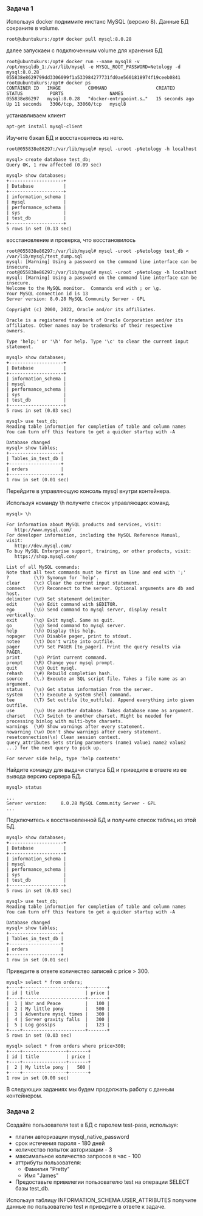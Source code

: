 ### Задача 1
Используя docker поднимите инстанс MySQL (версию 8). Данные БД сохраните в volume.

```
root@ubuntukurs:/opt# docker pull mysql:8.0.28
```

далее запускаеи с подключенным volume для хранения БД

```
root@ubuntukurs:/opt# docker run --name mysql8 -v /opt/mysqldb_1:/var/lib/mysql -e MYSQL_ROOT_PASSWORD=Netology -d mysql:8.0.28
055838e8629799dd3306099f1a533984277731fd0ae5601818974f19ceeb0841
root@ubuntukurs:/opt# docker ps
CONTAINER ID   IMAGE          COMMAND                  CREATED          STATUS          PORTS                 NAMES
055838e86297   mysql:8.0.28   "docker-entrypoint.s…"   15 seconds ago   Up 11 seconds   3306/tcp, 33060/tcp   mysql8

```

устанавливаем клиент
```
apt-get install mysql-client
```

Изучите бэкап БД и восстановитесь из него.

```
root@055838e86297:/var/lib/mysql# mysql -uroot -pNetology -h localhost
```
```
mysql> create database test_db;
Query OK, 1 row affected (0.09 sec)

```
```
mysql> show databases;
+--------------------+
| Database           |
+--------------------+
| information_schema |
| mysql              |
| performance_schema |
| sys                |
| test_db            |
+--------------------+
5 rows in set (0.13 sec)
```

восстановление и проверка, что восстановилось

```
root@055838e86297:/var/lib/mysql# mysql -uroot -pNetology test_db < /var/lib/mysql/test_dump.sql 
mysql: [Warning] Using a password on the command line interface can be insecure.
root@055838e86297:/var/lib/mysql# mysql -uroot -pNetology -h localhost
mysql: [Warning] Using a password on the command line interface can be insecure.
Welcome to the MySQL monitor.  Commands end with ; or \g.
Your MySQL connection id is 13
Server version: 8.0.28 MySQL Community Server - GPL

Copyright (c) 2000, 2022, Oracle and/or its affiliates.

Oracle is a registered trademark of Oracle Corporation and/or its
affiliates. Other names may be trademarks of their respective
owners.

Type 'help;' or '\h' for help. Type '\c' to clear the current input statement.

mysql> show databases;
+--------------------+
| Database           |
+--------------------+
| information_schema |
| mysql              |
| performance_schema |
| sys                |
| test_db            |
+--------------------+
5 rows in set (0.03 sec)

mysql> use test_db;
Reading table information for completion of table and column names
You can turn off this feature to get a quicker startup with -A

Database changed
mysql> show tables;
+-------------------+
| Tables_in_test_db |
+-------------------+
| orders            |
+-------------------+
1 row in set (0.01 sec)

```


Перейдите в управляющую консоль mysql внутри контейнера.


Используя команду \h получите список управляющих команд.

```
mysql> \h

For information about MySQL products and services, visit:
   http://www.mysql.com/
For developer information, including the MySQL Reference Manual, visit:
   http://dev.mysql.com/
To buy MySQL Enterprise support, training, or other products, visit:
   https://shop.mysql.com/

List of all MySQL commands:
Note that all text commands must be first on line and end with ';'
?         (\?) Synonym for `help'.
clear     (\c) Clear the current input statement.
connect   (\r) Reconnect to the server. Optional arguments are db and host.
delimiter (\d) Set statement delimiter.
edit      (\e) Edit command with $EDITOR.
ego       (\G) Send command to mysql server, display result vertically.
exit      (\q) Exit mysql. Same as quit.
go        (\g) Send command to mysql server.
help      (\h) Display this help.
nopager   (\n) Disable pager, print to stdout.
notee     (\t) Don't write into outfile.
pager     (\P) Set PAGER [to_pager]. Print the query results via PAGER.
print     (\p) Print current command.
prompt    (\R) Change your mysql prompt.
quit      (\q) Quit mysql.
rehash    (\#) Rebuild completion hash.
source    (\.) Execute an SQL script file. Takes a file name as an argument.
status    (\s) Get status information from the server.
system    (\!) Execute a system shell command.
tee       (\T) Set outfile [to_outfile]. Append everything into given outfile.
use       (\u) Use another database. Takes database name as argument.
charset   (\C) Switch to another charset. Might be needed for processing binlog with multi-byte charsets.
warnings  (\W) Show warnings after every statement.
nowarning (\w) Don't show warnings after every statement.
resetconnection(\x) Clean session context.
query_attributes Sets string parameters (name1 value1 name2 value2 ...) for the next query to pick up.

For server side help, type 'help contents'

```

Найдите команду для выдачи статуса БД и приведите в ответе из ее вывода версию сервера БД.

```
mysql> status

...
Server version:		8.0.28 MySQL Community Server - GPL
...

```

Подключитесь к восстановленной БД и получите список таблиц из этой БД.
```
mysql> show databases;
+--------------------+
| Database           |
+--------------------+
| information_schema |
| mysql              |
| performance_schema |
| sys                |
| test_db            |
+--------------------+
5 rows in set (0.03 sec)

mysql> use test_db;
Reading table information for completion of table and column names
You can turn off this feature to get a quicker startup with -A

Database changed
mysql> show tables;
+-------------------+
| Tables_in_test_db |
+-------------------+
| orders            |
+-------------------+
1 row in set (0.01 sec)

```

Приведите в ответе количество записей с price > 300.

```
mysql> select * from orders;
+----+-----------------------+-------+
| id | title                 | price |
+----+-----------------------+-------+
|  1 | War and Peace         |   100 |
|  2 | My little pony        |   500 |
|  3 | Adventure mysql times |   300 |
|  4 | Server gravity falls  |   300 |
|  5 | Log gossips           |   123 |
+----+-----------------------+-------+
5 rows in set (0.03 sec)

mysql> select * from orders where price>300;
+----+----------------+-------+
| id | title          | price |
+----+----------------+-------+
|  2 | My little pony |   500 |
+----+----------------+-------+
1 row in set (0.00 sec)

```

В следующих заданиях мы будем продолжать работу с данным контейнером.

### Задача 2
Создайте пользователя test в БД c паролем test-pass, используя:

- плагин авторизации mysql_native_password
- срок истечения пароля - 180 дней
- количество попыток авторизации - 3
- максимальное количество запросов в час - 100
- аттрибуты пользователя:
   - Фамилия "Pretty"
   - Имя "James"
- Предоставьте привелегии пользователю test на операции SELECT базы test_db.

Используя таблицу INFORMATION_SCHEMA.USER_ATTRIBUTES получите данные по пользователю test и приведите в ответе к задаче.



